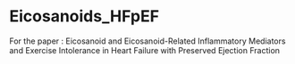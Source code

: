 # Eicosanoids_HFpEF
For the paper : Eicosanoid and Eicosanoid-Related Inflammatory Mediators and Exercise Intolerance in Heart Failure with Preserved Ejection Fraction
